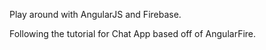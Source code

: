 Play around with AngularJS and Firebase.

Following the tutorial for Chat App based off of AngularFire.